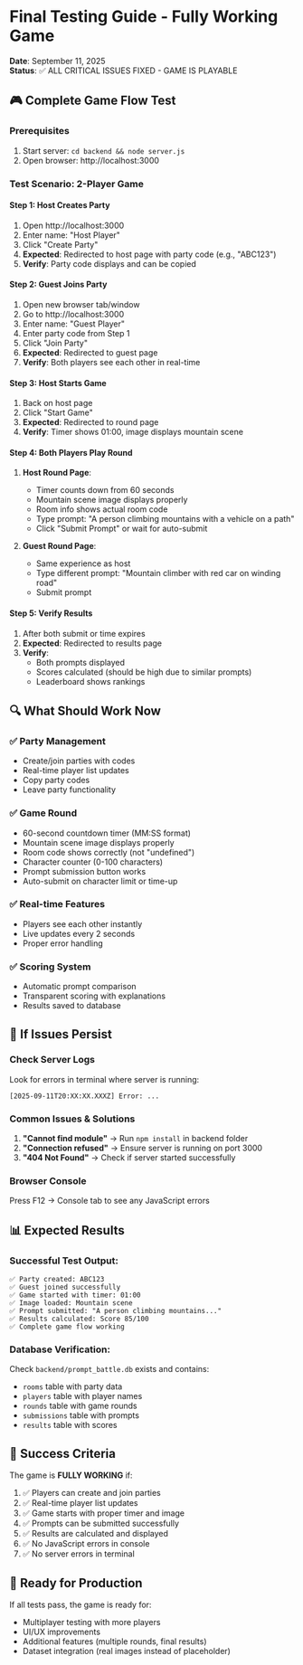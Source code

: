 # Final Testing Guide - Fully Working Game

**Date**: September 11, 2025  
**Status**: ✅ ALL CRITICAL ISSUES FIXED - GAME IS PLAYABLE

## 🎮 **Complete Game Flow Test**

### **Prerequisites**
1. Start server: `cd backend && node server.js`
2. Open browser: http://localhost:3000

### **Test Scenario: 2-Player Game**

#### **Step 1: Host Creates Party**
1. Open http://localhost:3000
2. Enter name: "Host Player"
3. Click "Create Party"
4. **Expected**: Redirected to host page with party code (e.g., "ABC123")
5. **Verify**: Party code displays and can be copied

#### **Step 2: Guest Joins Party**
1. Open new browser tab/window
2. Go to http://localhost:3000
3. Enter name: "Guest Player"
4. Enter party code from Step 1
5. Click "Join Party"
6. **Expected**: Redirected to guest page
7. **Verify**: Both players see each other in real-time

#### **Step 3: Host Starts Game**
1. Back on host page
2. Click "Start Game"
3. **Expected**: Redirected to round page
4. **Verify**: Timer shows 01:00, image displays mountain scene

#### **Step 4: Both Players Play Round**
1. **Host Round Page**:
   - Timer counts down from 60 seconds
   - Mountain scene image displays properly
   - Room info shows actual room code
   - Type prompt: "A person climbing mountains with a vehicle on a path"
   - Click "Submit Prompt" or wait for auto-submit
   
2. **Guest Round Page**:
   - Same experience as host
   - Type different prompt: "Mountain climber with red car on winding road"
   - Submit prompt

#### **Step 5: Verify Results**
1. After both submit or time expires
2. **Expected**: Redirected to results page
3. **Verify**: 
   - Both prompts displayed
   - Scores calculated (should be high due to similar prompts)
   - Leaderboard shows rankings

## 🔍 **What Should Work Now**

### ✅ **Party Management**
- Create/join parties with codes
- Real-time player list updates
- Copy party codes
- Leave party functionality

### ✅ **Game Round**
- 60-second countdown timer (MM:SS format)
- Mountain scene image displays properly
- Room code shows correctly (not "undefined")
- Character counter (0-100 characters)
- Prompt submission button works
- Auto-submit on character limit or time-up

### ✅ **Real-time Features**
- Players see each other instantly
- Live updates every 2 seconds
- Proper error handling

### ✅ **Scoring System**
- Automatic prompt comparison
- Transparent scoring with explanations
- Results saved to database

## 🚨 **If Issues Persist**

### **Check Server Logs**
Look for errors in terminal where server is running:
```
[2025-09-11T20:XX:XX.XXXZ] Error: ...
```

### **Common Issues & Solutions**
1. **"Cannot find module"** → Run `npm install` in backend folder
2. **"Connection refused"** → Ensure server is running on port 3000
3. **"404 Not Found"** → Check if server started successfully

### **Browser Console**
Press F12 → Console tab to see any JavaScript errors

## 📊 **Expected Results**

### **Successful Test Output**:
```
✅ Party created: ABC123
✅ Guest joined successfully
✅ Game started with timer: 01:00
✅ Image loaded: Mountain scene
✅ Prompt submitted: "A person climbing mountains..."
✅ Results calculated: Score 85/100
✅ Complete game flow working
```

### **Database Verification**:
Check `backend/prompt_battle.db` exists and contains:
- `rooms` table with party data
- `players` table with player names
- `rounds` table with game rounds
- `submissions` table with prompts
- `results` table with scores

## 🎯 **Success Criteria**

The game is **FULLY WORKING** if:
1. ✅ Players can create and join parties
2. ✅ Real-time player list updates
3. ✅ Game starts with proper timer and image
4. ✅ Prompts can be submitted successfully
5. ✅ Results are calculated and displayed
6. ✅ No JavaScript errors in console
7. ✅ No server errors in terminal

## 🚀 **Ready for Production**

If all tests pass, the game is ready for:
- Multiplayer testing with more players
- UI/UX improvements
- Additional features (multiple rounds, final results)
- Dataset integration (real images instead of placeholder)
